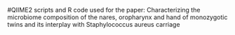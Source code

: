 #QIIME2 scripts and R code used for the paper: Characterizing the microbiome composition of the nares, oropharynx and hand of monozygotic twins and its interplay with Staphylococcus aureus carriage
